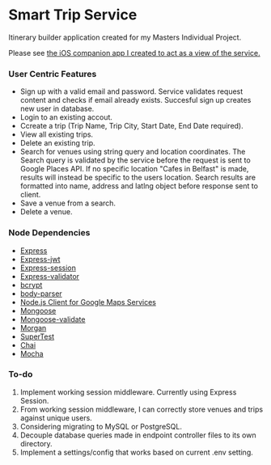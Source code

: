 # Smart Trip Service

Itinerary builder application created for my Masters Individual Project. 

Please see [the iOS companion app I created to act as a view of the service.](https://github.com/kelvinharron/smart-trip-ios)

### User Centric Features

- Sign up with a valid email and password. Service validates request content and checks if email already exists. Succesful sign up creates new user in database.
- Login to an existing accout.
- Ccreate a trip (Trip Name, Trip City, Start Date, End Date required).
- View all existing trips.
- Delete an existing trip.
- Search for venues using string query and location coordinates.
The Search query is validated by the service before the request is sent to Google Places API. If no specific location "Cafes in Belfast" is made, results will instead be specific to the users location.
Search results are formatted into name, address and latlng object before response sent to client.
- Save a venue from a search.
- Delete a venue.

### Node Dependencies

- [Express](https://expressjs.com)
- [Express-jwt](https://github.com/auth0/express-jwt)
- [Express-session](https://github.com/expressjs/session)
- [Express-validator](https://github.com/ctavan/express-validator)
- [bcrypt](https://github.com/ncb000gt/node.bcrypt.js)
- [body-parser](https://github.com/expressjs/body-parser)
- [Node.js Client for Google Maps Services](https://github.com/googlemaps/google-maps-services-js)
- [Mongoose](https://github.com/Automattic/mongoose)
- [Mongoose-validate](https://github.com/RGBboy/mongoose-validate)
- [Morgan](https://github.com/expressjs/morgan)
- [SuperTest](https://github.com/visionmedia/supertest)
- [Chai](https://github.com/chaijs/chai)
- [Mocha](https://github.com/mochajs/mocha)

### To-do

1. Implement working session middleware. Currently using Express Session.
2. From working session middleware, I can correctly store venues and trips against unique users.
3. Considering migrating to MySQL or PostgreSQL.
4. Decouple database queries made in endpoint controller files to its own directory.
5. Implement a settings/config that works based on current .env setting.
